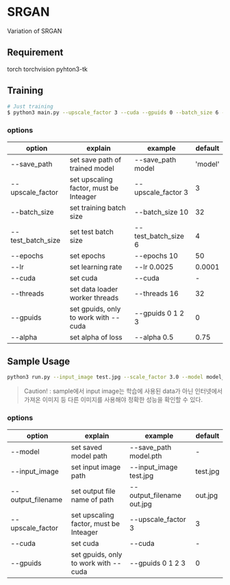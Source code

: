 # SRGAN
Variation of SRGAN

## Requirement
torch
torchvision
pyhton3-tk

## Training

```sh
# Just training
$ python3 main.py --upscale_factor 3 --cuda --gpuids 0 --batch_size 6 --test_batch_size 6 --epochs 50 --lr 0.0001 
```

### options
| option | explain | example | default |
| ------ | ------- | ------- | ------- |
| --save_path        | set save path of trained model         | --save_path model   | 'model' |
| --upscale_factor   | set upscaling factor, must be Inteager | --upscale_factor 3  | 3       |
| --batch_size       | set training batch size                | --batch_size 10     | 32      |
| --test_batch_size  | set test batch size                    | --test_batch_size 6 | 4       |
| --epochs           | set epochs                             | --epochs 10         | 50      |
| --lr               | set learning rate                      | --lr 0.0025         | 0.0001  |
| --cuda             | set cuda                               | --cuda              | -       |
| --threads          | set data loader worker threads         | --threads 16        | 32      |
| --gpuids           | set gpuids, only to work with --cuda   | --gpuids 0 1 2 3    | 0       |
| --alpha            | set alpha of loss                      | --alpha 0.5         | 0.75    |

## Sample Usage


```sh
python3 run.py --input_image test.jpg --scale_factor 3.0 --model model_epoch_100.pth --cuda --output_filename <output_filename>
```

> Caution! : sample에서 input image는 학습에 사용된 data가 아닌 인터넷에서 가져온 이미지 등 다른 이미지를 사용해야 정확한 성능을 확인할 수 있다.

### options
| option | explain | example | default |
| ------ | ------- | ------- | ------- |
| --model            | set saved model path                   | --save_path model.pth     | -        |
| --input_image      | set input image path                   | --input_image test.jpg    | test.jpg |
| --output_filename  | set output file name of path           | --output_filename out.jpg | out.jpg  |
| --upscale_factor   | set upscaling factor, must be Inteager | --upscale_factor 3        | 3        |
| --cuda             | set cuda                               | --cuda                    | -        |
| --gpuids           | set gpuids, only to work with --cuda   | --gpuids 0 1 2 3          | 0        |

